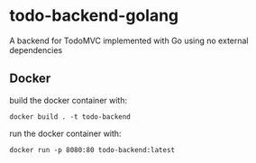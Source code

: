 # todo-backend-golang
A backend for TodoMVC implemented with Go using no external dependencies

## Docker

build the docker container with:
```
docker build . -t todo-backend
```

run the docker container with:
```
docker run -p 8080:80 todo-backend:latest
```